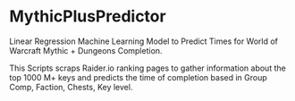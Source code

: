 # MythicPlusPredictor
Linear Regression Machine Learning Model to Predict Times for World of Warcraft Mythic + Dungeons Completion.

This Scripts scraps Raider.io ranking pages to gather information about the top 1000 M+ keys and predicts the time of completion based in Group Comp, Faction, Chests, Key level.
